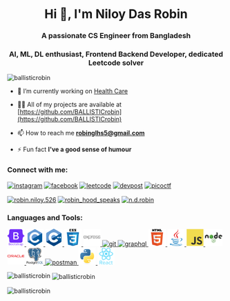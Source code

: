 <h1 align="center">Hi 👋, I'm Niloy Das Robin</h1>
<h3 align="center">A passionate CS Engineer from Bangladesh</h3>
<h3 align="center">AI, ML, DL enthusiast, Frontend Backend Developer, dedicated Leetcode solver </h3>

<p align="left"> <img src="https://komarev.com/ghpvc/?username=ballisticrobin&label=Profile%20views&color=0e75b6&style=flat" alt="ballisticrobin" /> </p>

- 🔭 I’m currently working on [Health Care](https://github.com/BALLISTICrobin/Project-Health-Care.git)

- 👨‍💻 All of my projects are available at [https://github.com/BALLISTICrobin](https://github.com/BALLISTICrobin)

- 📫 How to reach me **robinglhs5@gmail.com**

- ⚡ Fun fact **I've a good sense of humour**

<h3 align="left">Connect with me:</h3>
<p align="left">
  <a href="https://www.instagram.com/robin_hood_speaks/" target="blank"><img align="center" src="https://cdn.jsdelivr.net/npm/simple-icons@3.0.1/icons/instagram.svg" alt="instagram" height="30" width="40" /></a>
  <a href="https://www.facebook.com/robin.niloy.526" target="blank"><img align="center" src="https://cdn.jsdelivr.net/npm/simple-icons@3.0.1/icons/facebook.svg" alt="facebook" height="30" width="40" /></a>
  <a href="https://leetcode.com/u/Robin_29/" target="blank"><img align="center" src="https://cdn.jsdelivr.net/npm/simple-icons@3.0.1/icons/leetcode.svg" alt="leetcode" height="30" width="40" /></a>
  <a href="https://devpost.com/robinglhs5?ref_content=user-portfolio&ref_feature=portfolio&ref_medium=global-nav" target="blank"><img align="center" src="https://upload.wikimedia.org/wikipedia/commons/5/59/Devpost_icon.png" alt="devpost" height="30" width="40" /></a>
  <a href="https://play.picoctf.org/users/SkippyCavanaugh" target="blank"><img align="center" src="https://play.picoctf.org/static/media/picoctf-logo.b48dd31601be6b1cd24a45e02067704f.svg" alt="picoctf" height="30" width="40" /></a>
</p>
<p align="left">
<a href="https://fb.com/robin.niloy.526" target="blank"><img align="center" src="https://raw.githubusercontent.com/rahuldkjain/github-profile-readme-generator/master/src/images/icons/Social/facebook.svg" alt="robin.niloy.526" height="30" width="40" /></a>
<a href="https://instagram.com/robin_hood_speaks" target="blank"><img align="center" src="https://raw.githubusercontent.com/rahuldkjain/github-profile-readme-generator/master/src/images/icons/Social/instagram.svg" alt="robin_hood_speaks" height="30" width="40" /></a>
<a href="https://discord.gg/n.d.robin" target="blank"><img align="center" src="https://raw.githubusercontent.com/rahuldkjain/github-profile-readme-generator/master/src/images/icons/Social/discord.svg" alt="n.d.robin" height="30" width="40" /></a>
</p>

<h3 align="left">Languages and Tools:</h3>
<p align="left"> <a href="https://getbootstrap.com" target="_blank" rel="noreferrer"> <img src="https://raw.githubusercontent.com/devicons/devicon/master/icons/bootstrap/bootstrap-plain-wordmark.svg" alt="bootstrap" width="40" height="40"/> </a> <a href="https://www.cprogramming.com/" target="_blank" rel="noreferrer"> <img src="https://raw.githubusercontent.com/devicons/devicon/master/icons/c/c-original.svg" alt="c" width="40" height="40"/> </a> <a href="https://www.w3schools.com/cpp/" target="_blank" rel="noreferrer"> <img src="https://raw.githubusercontent.com/devicons/devicon/master/icons/cplusplus/cplusplus-original.svg" alt="cplusplus" width="40" height="40"/> </a> <a href="https://www.w3schools.com/css/" target="_blank" rel="noreferrer"> <img src="https://raw.githubusercontent.com/devicons/devicon/master/icons/css3/css3-original-wordmark.svg" alt="css3" width="40" height="40"/> </a> <a href="https://expressjs.com" target="_blank" rel="noreferrer"> <img src="https://raw.githubusercontent.com/devicons/devicon/master/icons/express/express-original-wordmark.svg" alt="express" width="40" height="40"/> </a> <a href="https://git-scm.com/" target="_blank" rel="noreferrer"> <img src="https://www.vectorlogo.zone/logos/git-scm/git-scm-icon.svg" alt="git" width="40" height="40"/> </a> <a href="https://graphql.org" target="_blank" rel="noreferrer"> <img src="https://www.vectorlogo.zone/logos/graphql/graphql-icon.svg" alt="graphql" width="40" height="40"/> </a> <a href="https://www.w3.org/html/" target="_blank" rel="noreferrer"> <img src="https://raw.githubusercontent.com/devicons/devicon/master/icons/html5/html5-original-wordmark.svg" alt="html5" width="40" height="40"/> </a> <a href="https://www.java.com" target="_blank" rel="noreferrer"> <img src="https://raw.githubusercontent.com/devicons/devicon/master/icons/java/java-original.svg" alt="java" width="40" height="40"/> </a> <a href="https://developer.mozilla.org/en-US/docs/Web/JavaScript" target="_blank" rel="noreferrer"> <img src="https://raw.githubusercontent.com/devicons/devicon/master/icons/javascript/javascript-original.svg" alt="javascript" width="40" height="40"/> </a> <a href="https://nodejs.org" target="_blank" rel="noreferrer"> <img src="https://raw.githubusercontent.com/devicons/devicon/master/icons/nodejs/nodejs-original-wordmark.svg" alt="nodejs" width="40" height="40"/> </a> <a href="https://www.oracle.com/" target="_blank" rel="noreferrer"> <img src="https://raw.githubusercontent.com/devicons/devicon/master/icons/oracle/oracle-original.svg" alt="oracle" width="40" height="40"/> </a> <a href="https://www.postgresql.org" target="_blank" rel="noreferrer"> <img src="https://raw.githubusercontent.com/devicons/devicon/master/icons/postgresql/postgresql-original-wordmark.svg" alt="postgresql" width="40" height="40"/> </a> <a href="https://postman.com" target="_blank" rel="noreferrer"> <img src="https://www.vectorlogo.zone/logos/getpostman/getpostman-icon.svg" alt="postman" width="40" height="40"/> </a> <a href="https://www.python.org" target="_blank" rel="noreferrer"> <img src="https://raw.githubusercontent.com/devicons/devicon/master/icons/python/python-original.svg" alt="python" width="40" height="40"/> </a> <a href="https://reactjs.org/" target="_blank" rel="noreferrer"> <img src="https://raw.githubusercontent.com/devicons/devicon/master/icons/react/react-original-wordmark.svg" alt="react" width="40" height="40"/> </a> </p>

<p><img align="left" src="https://github-readme-stats.vercel.app/api/top-langs?username=ballisticrobin&show_icons=true&locale=en&layout=compact" alt="ballisticrobin" /></p>

<p>&nbsp;<img align="center" src="https://github-readme-stats.vercel.app/api?username=ballisticrobin&show_icons=true&locale=en" alt="ballisticrobin" /></p>

<p><img align="center" src="https://github-readme-streak-stats.herokuapp.com/?user=ballisticrobin&" alt="ballisticrobin" /></p>
